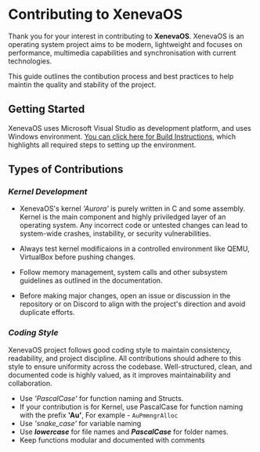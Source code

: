# Contributing to XenevaOS

Thank you for your interest in contributing to **XenevaOS**. XenevaOS is an operating system project aims to be modern, lightweight and focuses on performance, multimedia capabilities and synchronisation with current technologies.

This guide outlines the contibution process and best practices to help maintin the quality and stability of the project.

## Getting Started
XenevaOS uses Microsoft Visual Studio as development platform, and uses Windows environment. [You can click here for Build Instructions](BuildInstructions.md), which highlights all required steps to setting up the environment.

## Types of Contributions

### *Kernel Development*
- XenevaOS's kernel _'Aurora'_ is purely written in C and some assembly. Kernel is the main component and highly priviledged layer of an operating system. Any incorrect code or untested changes can lead to system-wide crashes, instability, or security vulnerabilities.

- Always test kernel modificaions in a controlled environment like QEMU, VirtualBox before pushing changes.

- Follow memory management, system calls and other subsystem guidelines as outlined in the documentation.

- Before making major changes, open an issue or discussion in the repository or on Discord to align with the project's direction and avoid duplicate efforts.

### *Coding Style*
XenevaOS project follows good coding style to maintain consistency, readability, and project discipline. All contributions should adhere to this style to ensure uniformity across the codebase. Well-structured, clean, and documented code is highly valued, as it improves maintainability and collaboration. 

- Use _'PascalCase'_ for function naming and Structs. 
- If your contribution is for Kernel, use PascalCase for function naming with the prefix __'Au'__, For example - ```AuPmmngrAlloc```
- Use _'snake_case'_  for variable naming 
- Use __*lowercase*__ for file names and __*PascalCase*__ 
for folder names.
- Keep functions modular and documented with comments



